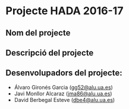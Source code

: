 # Projecte HADA 2016-17

## Nom del projecte

## Descripció del projecte

## Desenvolupadors del projecte:
- Álvaro Gironés Garcia (gg52@alu.ua.es)
- Javi Monllor Alcaraz (jma86@alu.ua.es)
- David Berbegal Esteve (dbe4@alu.ua.es)
